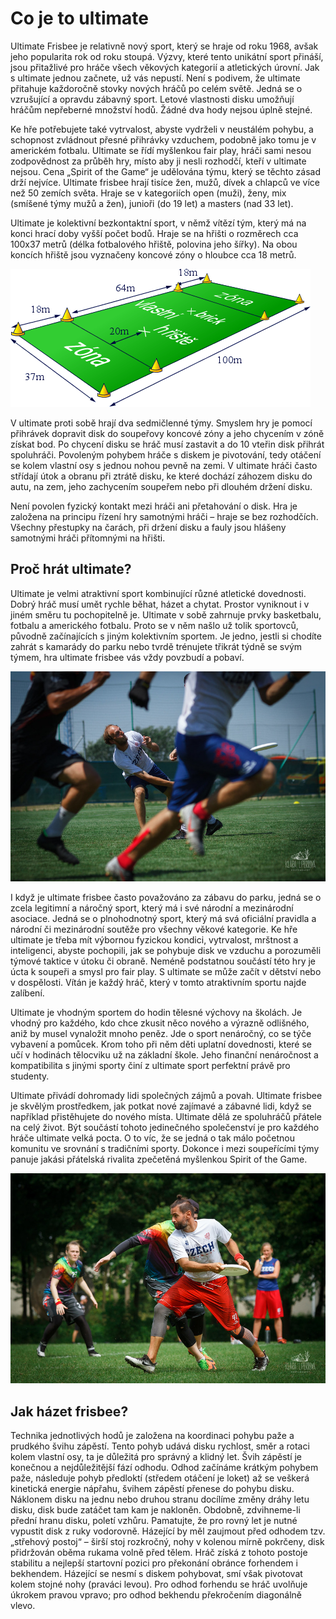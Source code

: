 # Co je to ultimate

Ultimate Frisbee je relativně nový sport, který se hraje od roku 1968, avšak jeho popularita rok od roku
stoupá. Výzvy, které tento unikátní sport přináší, jsou přitažlivé pro hráče všech věkových kategorií a
atletických úrovní. Jak s ultimate jednou začnete, už vás nepustí. Není s podivem, že ultimate přitahuje
každoročně stovky nových hráčů po celém světě. Jedná se o vzrušující a opravdu zábavný sport. Letové
vlastnosti disku umožňují hráčům nepřeberné množství hodů. Žádné dva hody nejsou úplně stejné.

Ke hře potřebujete také vytrvalost, abyste vydrželi v neustálém pohybu, a schopnost zvládnout přesné
přihrávky vzduchem, podobně jako tomu je v americkém fotbalu. Ultimate se řídí myšlenkou fair play,
hráči sami nesou zodpovědnost za průběh hry, místo aby ji nesli rozhodčí, kteří v ultimate nejsou. Cena
„Spirit of the Game“ je udělována týmu, který se těchto zásad drží nejvíce. Ultimate frisbee hrají
tisíce žen, mužů, dívek a chlapců ve více než 50 zemích světa. Hraje se v kategoriích open (muži), ženy,
mix (smíšené týmy mužů a žen), junioři (do 19 let) a masters (nad 33 let).

Ultimate je kolektivní bezkontaktní sport, v němž vítězí tým, který má na konci hrací doby vyšší počet
bodů. Hraje se na hřišti o rozměrech cca 100x37 metrů (délka fotbalového hřiště, polovina jeho šířky).
Na obou koncích hřiště jsou vyznačeny koncové zóny o hloubce cca 18 metrů.

![](assets/img/pages/ultimate/ultimate_hriste_pravidla.png)


V ultimate proti sobě hrají dva sedmičlenné týmy. Smyslem hry je pomocí přihrávek dopravit disk do
soupeřovy koncové zóny a jeho chycením v zóně získat bod. Po chycení disku se hráč musí zastavit a do 10
vteřin disk přihrát spoluhráči. Povoleným pohybem hráče s diskem je pivotování, tedy otáčení se kolem
vlastní osy s jednou nohou pevně na zemi. V ultimate hráči často střídají útok a obranu při ztrátě
disku, ke které dochází záhozem disku do autu, na zem, jeho zachycením soupeřem nebo při dlouhém držení
disku.

Není povolen fyzický kontakt mezi hráči ani přetahování o disk. Hra je založena na principu řízení hry
samotnými hráči – hraje se bez rozhodčích. Všechny přestupky na čarách, při držení disku a fauly jsou
hlášeny samotnými hráči přítomnými na hřišti.
            
## Proč hrát ultimate?
         
Ultimate je velmi atraktivní sport kombinující různé atletické dovednosti. Dobrý hráč musí umět rychle
běhat, házet a chytat. Prostor vyniknout i v jiném směru tu pochopitelně je. Ultimate v sobě zahrnuje
prvky basketbalu, fotbalu a amerického fotbalu. Proto se v něm našlo už tolik sportovců, původně
začínajících s jiným kolektivním sportem. Je jedno, jestli si chodíte zahrát s kamarády do parku nebo
tvrdě trénujete třikrát týdně se svým týmem, hra ultimate frisbee vás vždy povzbudí a pobaví.

![](assets/img/pages/ultimate/2019_euc_ultimate.jpg)

I když je ultimate frisbee často považováno za zábavu do parku, jedná se o zcela legitimní a náročný
sport, který má i své národní a mezinárodní asociace. Jedná se o plnohodnotný sport, který má svá
oficiální pravidla a národní či mezinárodní soutěže pro všechny věkové kategorie. Ke hře ultimate je
třeba mít výbornou fyzickou kondici, vytrvalost, mrštnost a inteligenci, abyste pochopili, jak se
pohybuje disk ve vzduchu a porozuměli týmové taktice v útoku či obraně. Neméně podstatnou součástí této
hry je úcta k soupeři a smysl pro fair play. S ultimate se může začít v dětství nebo v dospělosti. Vítán
je každý hráč, který v tomto atraktivním sportu najde zalíbení.

Ultimate je vhodným sportem do hodin tělesné výchovy na školách. Je vhodný pro každého, kdo chce zkusit
něco nového a výrazně odlišného, aniž by musel vynaložit mnoho peněz. Jde o sport nenáročný, co se týče
vybavení a pomůcek. Krom toho při něm děti uplatní dovednosti, které se učí v hodinách tělocviku už na
základní škole. Jeho finanční nenáročnost a kompatibilita s jinými sporty činí z ultimate sport
perfektní právě pro studenty.

Ultimate přivádí dohromady lidi společných zájmů a povah. Ultimate frisbee je skvělým prostředkem, jak
potkat nové zajímavé a zábavné lidi, když se například přistěhujete do nového místa. Ultimate dělá ze
spoluhráčů přátele na celý život. Být součástí tohoto jedinečného společenství je pro každého hráče
ultimate velká pocta. O to víc, že se jedná o tak málo početnou komunitu ve srovnání s tradičními
sporty. Dokonce i mezi soupeřícími týmy panuje jakási přátelská rivalita zpečetěná myšlenkou Spirit of
the Game.

![](assets/img/pages/ultimate/2019_windmill_hazeni.jpg)

## Jak házet frisbee?

Technika jednotlivých hodů je založena na koordinaci pohybu paže a prudkého švihu zápěstí. Tento pohyb
udává disku rychlost, směr a rotaci kolem vlastní osy, ta je důležitá pro správný a klidný let. Švih
zápěstí je konečnou a nejdůležitější fází odhodu. Odhod začínáme krátkým pohybem paže, následuje pohyb
předloktí (středem otáčení je loket) až se veškerá kinetická energie nápřahu, švihem zápěstí přenese do
pohybu disku. Náklonem disku na jednu nebo druhou stranu docílíme změny dráhy letu disku, disk bude
zatáčet tam kam je nakloněn. Obdobně, zdvihneme-li přední hranu disku, poletí vzhůru. Pamatujte, že pro
rovný let je nutné vypustit disk z ruky vodorovně. Házející by měl zaujmout před odhodem tzv. „střehový
postoj“ – širší stoj rozkročný, nohy v kolenou mírně pokrčeny, disk přidržován oběma rukama volně před
tělem. Hráč získá z tohoto postoje stabilitu a nejlepší startovní pozici pro překonání obránce forhendem
i bekhendem. Házející se nesmí s diskem pohybovat, smí však pivotovat kolem stojné nohy (praváci levou).
Pro odhod forhendu se hráč uvolňuje úkrokem pravou vpravo; pro odhod bekhendu překročením diagonálně
vlevo.
